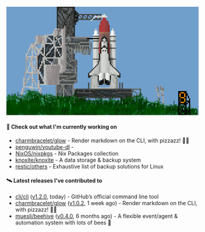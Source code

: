![](https://raw.githubusercontent.com/penguwin/penguwin/master/assets/shuttle.gif)

#### 🚀 Check out what I'm currently working on

- [charmbracelet/glow](https://github.com/charmbracelet/glow) - Render markdown on the CLI, with pizzazz! 💅🏻
- [penguwin/youtube-dl](https://github.com/penguwin/youtube-dl) - 
- [NixOS/nixpkgs](https://github.com/NixOS/nixpkgs) - Nix Packages collection
- [knoxite/knoxite](https://github.com/knoxite/knoxite) - A data storage &amp; backup system
- [restic/others](https://github.com/restic/others) - Exhaustive list of backup solutions for Linux

#### 🛰️ Latest releases I've contributed to

- [cli/cli](https://github.com/cli/cli) ([v1.2.0](https://github.com/cli/cli/releases/tag/v1.2.0), today) - GitHub’s official command line tool
- [charmbracelet/glow](https://github.com/charmbracelet/glow) ([v1.0.2](https://github.com/charmbracelet/glow/releases/tag/v1.0.2), 1 week ago) - Render markdown on the CLI, with pizzazz! 💅🏻
- [muesli/beehive](https://github.com/muesli/beehive) ([v0.4.0](https://github.com/muesli/beehive/releases/tag/v0.4.0), 6 months ago) - A flexible event/agent &amp; automation system with lots of bees 🐝
